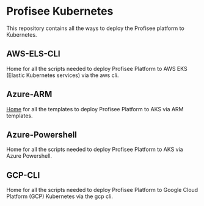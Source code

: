 # **<span class="underline">Profisee Kubernetes</span>**

This repository contains all the ways to deploy the Profisee platform to Kubernetes.

## AWS-ELS-CLI

Home for all the scripts needed to deploy Profisee Platform to AWS EKS (Elastic Kubernetes services) via the aws cli.

## Azure-ARM

[Home](https://github.com/profiseedev/kubernetes/blob/master/Azure-ARM/README.md#deploy-profisee-platform-on-to-aks-using-arm-template) for all the templates to deploy Profisee Platform to AKS via ARM templates.

## Azure-Powershell

Home for all the scripts needed to deploy Profisee Platform to AKS via Azure Powershell.

## GCP-CLI

Home for all the scripts needed to deploy Profisee Platform to Google Cloud Platform (GCP) Kubernetes via the gcp cli.
